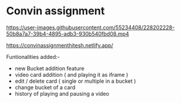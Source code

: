 # Convin assignment




https://user-images.githubusercontent.com/55234408/228202228-50b8a7a7-39b4-4895-adb3-930b540fbd08.mp4

https://convinassignmenthitesh.netlify.app/

Funtionalities added:-
- new Bucket addition feature
- video card addition ( and playing it as iframe )
- edit / delete card ( single or multiple in a bucket )
- change bucket of a card 
- history of playing and pausing a video
